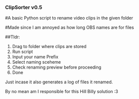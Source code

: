 ### ClipSorter v0.5
#A basic Python script to rename video clips in the given folder

#Made since I am annoyed as how long OBS names are for files

##Tldr:

1. Drag to folder where clips are stored
2. Run script
3. Input your name Prefix
4. Select naming sceheme
5. Check renaming preview before proceeding
6. Done

Just incase it also generates a log of files it renamed. 



By no mean am I responsible for this Hill Billy solution :3 
